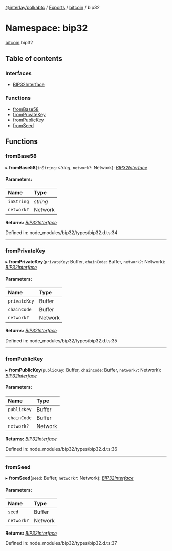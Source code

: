[@interlay/polkabtc](/README.md) / [Exports](/modules.md) / [bitcoin](/modules/bitcoin.md) / bip32

# Namespace: bip32

[bitcoin](/modules/bitcoin.md).bip32

## Table of contents

### Interfaces

- [BIP32Interface](/interfaces/bitcoin.bip32.bip32interface.md)

### Functions

- [fromBase58](/modules/bitcoin.bip32.md#frombase58)
- [fromPrivateKey](/modules/bitcoin.bip32.md#fromprivatekey)
- [fromPublicKey](/modules/bitcoin.bip32.md#frompublickey)
- [fromSeed](/modules/bitcoin.bip32.md#fromseed)

## Functions

### fromBase58

▸ **fromBase58**(`inString`: *string*, `network?`: Network): [*BIP32Interface*](/interfaces/bitcoin.bip32.bip32interface.md)

#### Parameters:

Name | Type |
:------ | :------ |
`inString` | *string* |
`network?` | Network |

**Returns:** [*BIP32Interface*](/interfaces/bitcoin.bip32.bip32interface.md)

Defined in: node_modules/bip32/types/bip32.d.ts:34

___

### fromPrivateKey

▸ **fromPrivateKey**(`privateKey`: Buffer, `chainCode`: Buffer, `network?`: Network): [*BIP32Interface*](/interfaces/bitcoin.bip32.bip32interface.md)

#### Parameters:

Name | Type |
:------ | :------ |
`privateKey` | Buffer |
`chainCode` | Buffer |
`network?` | Network |

**Returns:** [*BIP32Interface*](/interfaces/bitcoin.bip32.bip32interface.md)

Defined in: node_modules/bip32/types/bip32.d.ts:35

___

### fromPublicKey

▸ **fromPublicKey**(`publicKey`: Buffer, `chainCode`: Buffer, `network?`: Network): [*BIP32Interface*](/interfaces/bitcoin.bip32.bip32interface.md)

#### Parameters:

Name | Type |
:------ | :------ |
`publicKey` | Buffer |
`chainCode` | Buffer |
`network?` | Network |

**Returns:** [*BIP32Interface*](/interfaces/bitcoin.bip32.bip32interface.md)

Defined in: node_modules/bip32/types/bip32.d.ts:36

___

### fromSeed

▸ **fromSeed**(`seed`: Buffer, `network?`: Network): [*BIP32Interface*](/interfaces/bitcoin.bip32.bip32interface.md)

#### Parameters:

Name | Type |
:------ | :------ |
`seed` | Buffer |
`network?` | Network |

**Returns:** [*BIP32Interface*](/interfaces/bitcoin.bip32.bip32interface.md)

Defined in: node_modules/bip32/types/bip32.d.ts:37

